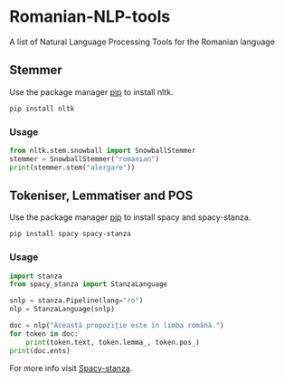 # Romanian-NLP-tools
A list of Natural Language Processing Tools for the Romanian language

## Stemmer

Use the package manager [pip](https://pip.pypa.io/en/stable/) to install nltk.

```bash
pip install nltk
```

### Usage

```python
from nltk.stem.snowball import SnowballStemmer
stemmer = SnowballStemmer("romanian")
print(stemmer.stem("alergare"))
```

## Tokeniser, Lemmatiser and POS
Use the package manager [pip](https://pip.pypa.io/en/stable/) to install spacy and spacy-stanza.

```bash
pip install spacy spacy-stanza
```

### Usage

```python
import stanza
from spacy_stanza import StanzaLanguage

snlp = stanza.Pipeline(lang="ro")
nlp = StanzaLanguage(snlp)

doc = nlp("Această propoziție este în limba română.")
for token in doc:
    print(token.text, token.lemma_, token.pos_)
print(doc.ents)
```

For more info visit [Spacy-stanza](https://spacy.io/universe/project/spacy-stanza).

